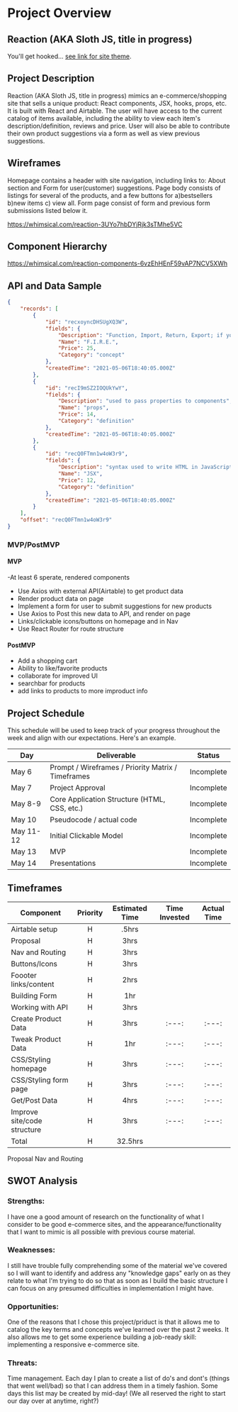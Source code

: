 # Project Overview

## Reaction (AKA Sloth JS, title in progress)

You'll get hooked... [see link for site theme](https://unsplash.com/photos/qbsdrZZ0M4c).

## Project Description

Reaction (AKA Sloth JS, title in progress) mimics an e-commerce/shopping site that sells a unique product: React components, JSX, hooks, props, etc. It is built with React and Airtable. The user will have access to the current catalog of items available, including the ability to view each item's description/definition, reviews and price. User will also be able to contribute their own product suggestions via a form as well as view previous suggestions.

## Wireframes

Homepage contains a header with site navigation, including links to: About section and Form for user(customer) suggestions. Page body consists of listings for several of the products, and a few buttons for a)bestsellers b)new items c) view all. Form page consist of form and previous form submissions listed below it.

https://whimsical.com/reaction-3UYo7hbDYjRjk3sTMhe5VC

## Component Hierarchy
https://whimsical.com/reaction-components-6vzEhHEnF59vAP7NCV5XWh

## API and Data Sample

```json
{
    "records": [
        {
            "id": "recxoyncDHSUgXQ3W",
            "fields": {
                "Description": "Function, Import, Return, Export; if you want to create a functional component",
                "Name": "F.I.R.E.",
                "Price": 25,
                "Category": "concept"
            },
            "createdTime": "2021-05-06T18:40:05.000Z"
        },
        {
            "id": "recI9mSZ2IOQUkYwY",
            "fields": {
                "Description": "used to pass properties to components",
                "Name": "props",
                "Price": 14,
                "Category": "definition"
            },
            "createdTime": "2021-05-06T18:40:05.000Z"
        },
        {
            "id": "recQ0FTmn1w4oW3r9",
            "fields": {
                "Description": "syntax used to write HTML in JavaScript",
                "Name": "JSX",
                "Price": 12,
                "Category": "definition"
            },
            "createdTime": "2021-05-06T18:40:05.000Z"
        }
    ],
    "offset": "recQ0FTmn1w4oW3r9"
}
```

### MVP/PostMVP

#### MVP 

-At least 6 sperate, rendered components
- Use Axios with external API(Airtable) to get product data 
- Render product data on page
- Implement a form for user to submit suggestions for new products
- Use Axios to Post this new data to API, and render on page
- Links/clickable icons/buttons on homepage and in Nav 
- Use React Router for route structure

#### PostMVP  

- Add a shopping cart
- Ability to like/favorite products
- collaborate for improved UI
- searchbar for products
- add links to products to more improduct info

## Project Schedule

This schedule will be used to keep track of your progress throughout the week and align with our expectations. Here's an example.

|  Day | Deliverable | Status
|---|---| ---|
|May 6| Prompt / Wireframes / Priority Matrix / Timeframes | Incomplete
|May 7| Project Approval | Incomplete
|May 8-9| Core Application Structure (HTML, CSS, etc.) | Incomplete
|May 10| Pseudocode / actual code | Incomplete
|May 11-12| Initial Clickable Model  | Incomplete
|May 13| MVP | Incomplete
|May 14| Presentations | Incomplete

## Timeframes

| Component | Priority | Estimated Time | Time Invested | Actual Time |
| --- | :---: |  :---: | :---: | :---: |
| Airtable setup | H | .5hrs|  |  |
| Proposal| H | 3hrs|  |  |
| Nav and Routing| H | 3hrs|  |  |
| Buttons/Icons| H | 3hrs|  |  |
| Foooter links/content| H | 2hrs|  |  |
| Building Form | H | 1hr|  |  |
| Working with API | H | 3hrs|  |  |
| Create Product Data | H | 3hrs | :---: | :---: |
| Tweak Product Data | H | 1hr | :---: | :---: |
| CSS/Styling homepage| H |  3hrs | :---: | :---: |
| CSS/Styling form page| H |  3hrs | :---: | :---: |
| Get/Post Data | H |  4hrs | :---: | :---: |
| Improve site/code structure | H |  3hrs | :---: | :---: |
| Total | H | 32.5hrs|  |  |
Proposal Nav and Routing
## SWOT Analysis

### Strengths:

I have one a good amount of research on the functionality of what I consider to be good e-commerce sites, and the appearance/functionality that I want to mimic is all possible with previous course material. 

### Weaknesses: 

I still have trouble fully comprehending some of the material we've covered so I will want to identify and address any "knowledge gaps" early on as they relate to what I'm trying to do so that as soon as I build the basic structure I can focus on any presumed difficulties in implementation I might have. 

### Opportunities: 

One of the reasons that I chose this project/priduct is that it allows me to catalog the key terms and concepts we've learned over the past 2 weeks. It also allows me to get some experience building a job-ready skill: implementing a responsive e-commerce site. 

### Threats: 

Time management. Each day I plan to create a list of do's and dont's (things that went well/bad) so that I can address them in a timely fashion. Some days this list may be created by mid-day! (We all reserved the right to start our day over at anytime, right?)
